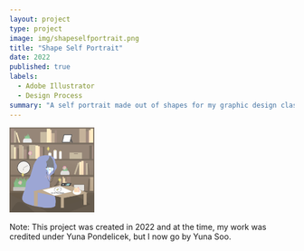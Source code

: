 ```yaml
---
layout: project
type: project
image: img/shapeselfportrait.png
title: "Shape Self Portrait"
date: 2022
published: true
labels:
  - Adobe Illustrator
  - Design Process
summary: "A self portrait made out of shapes for my graphic design class back in highschool 2022."
---
```


<img class="img-fluid" src="../img/shapeselfportrait.png" width="150px" height="150px">

Note: This project was created in 2022 and at the time, my work was credited under Yuna Pondelicek, but I now go by Yuna Soo.
